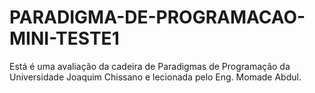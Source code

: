 # PARADIGMA-DE-PROGRAMACAO-MINI-TESTE1

Está é uma avaliação da cadeira de Paradigmas de Programação da Universidade Joaquim Chissano e lecionada pelo Eng. Momade Abdul.
